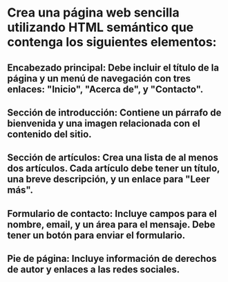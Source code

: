 # Crea una página web sencilla utilizando HTML semántico que contenga los siguientes elementos:

## Encabezado principal: Debe incluir el título de la página y un menú de navegación con tres enlaces: "Inicio", "Acerca de", y "Contacto".
## Sección de introducción: Contiene un párrafo de bienvenida y una imagen relacionada con el contenido del sitio.
## Sección de artículos: Crea una lista de al menos dos artículos. Cada artículo debe tener un título, una breve descripción, y un enlace para "Leer más".
## Formulario de contacto: Incluye campos para el nombre, email, y un área para el mensaje. Debe tener un botón para enviar el formulario.
## Pie de página: Incluye información de derechos de autor y enlaces a las redes sociales.
